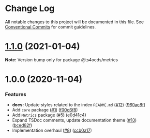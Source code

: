 # Change Log

All notable changes to this project will be documented in this file.
See [Conventional Commits](https://conventionalcommits.org) for commit guidelines.

# [1.1.0](https://github.com/uStudioTeam/ts4ocds/compare/1.0.0...1.1.0) (2021-01-04)

**Note:** Version bump only for package @ts4ocds/metrics





# 1.0.0 (2020-11-04)


### Features

* **docs:** Update styles related to the index `README.md` ([#12](https://github.com/uStudioTeam/ts4ocds/issues/12)) ([960ac8f](https://github.com/uStudioTeam/ts4ocds/commit/960ac8f2a90c9b1cf945509c3b97beb42ba380f6))
* Add `core` package ([#1](https://github.com/uStudioTeam/ts4ocds/issues/1)) ([f00c6f8](https://github.com/uStudioTeam/ts4ocds/commit/f00c6f88c425b7960359d6e8e511df836bbad37f))
* Add `Metrics` package ([#5](https://github.com/uStudioTeam/ts4ocds/issues/5)) ([e0d41c4](https://github.com/uStudioTeam/ts4ocds/commit/e0d41c47d90448855e3b4ccda246af3d26394bd8))
* Expand TSDoc comments, update documentation theme ([#10](https://github.com/uStudioTeam/ts4ocds/issues/10)) ([bced82f](https://github.com/uStudioTeam/ts4ocds/commit/bced82f8fa179b0e0c27fa77eb57be2d58ce7bbc))
* Implementation overhaul ([#8](https://github.com/uStudioTeam/ts4ocds/issues/8)) ([ccb0a17](https://github.com/uStudioTeam/ts4ocds/commit/ccb0a17468b9ed275d30863e8b34e41ee4c28681))
